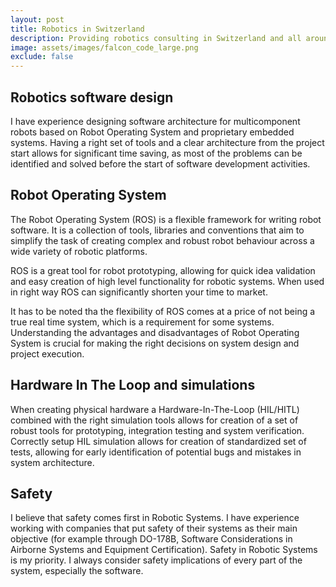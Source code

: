 ```yaml
---
layout: post
title: Robotics in Switzerland
description: Providing robotics consulting in Switzerland and all around Europe
image: assets/images/falcon_code_large.png
exclude: false
---
```


## Robotics software design

I have experience designing software architecture for multicomponent robots based on Robot Operating System and proprietary embedded systems. Having a right set of tools and a clear architecture from the project start allows for significant time saving, as most of the problems can be identified and solved before the start of software development activities.

## Robot Operating System

The Robot Operating System (ROS) is a flexible framework for writing robot software. It is a collection of tools, libraries and conventions that aim to simplify the task of creating complex and robust robot behaviour across a wide variety of robotic platforms.

ROS is a great tool for robot prototyping, allowing for quick idea validation and easy creation of high level functionality for robotic systems. When used in right way ROS can significantly shorten your time to market. 

It has to be noted tha the flexibility of ROS comes at a price of not being a true real time system, which is a requirement for some systems. Understanding the advantages and disadvantages of Robot Operating System is crucial for making the right decisions on system design and project execution.

## Hardware In The Loop and simulations

When creating physical hardware a Hardware-In-The-Loop (HIL/HITL) combined with the right simulation tools allows for creation of a set of robust tools for prototyping, integration testing and system verification. Correctly setup HIL simulation allows for creation of standardized set of tests, allowing for early identification of potential bugs and mistakes in system architecture.

## Safety

I believe that safety comes first in Robotic Systems. I have experience working with companies that put safety of their systems as their main objective (for example through DO-178B, Software Considerations in Airborne Systems and Equipment Certification). Safety in Robotic Systems is my priority. I always consider safety implications of every part of the system, especially the software.
